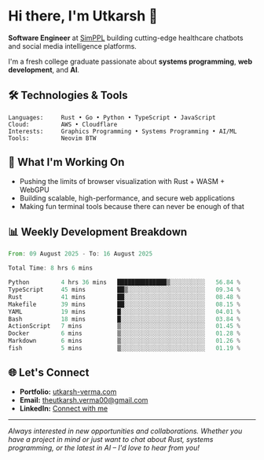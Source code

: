 # Hi there, I'm Utkarsh 👋

**Software Engineer** at [SimPPL](https://simppl.org) building cutting-edge healthcare chatbots and social media intelligence platforms.

I'm a fresh college graduate passionate about **systems programming**, **web development**, and **AI**.

## 🛠️ Technologies & Tools

```
Languages:     Rust • Go • Python • TypeScript • JavaScript
Cloud:         AWS • Cloudflare
Interests:     Graphics Programming • Systems Programming • AI/ML
Tools:         Neovim BTW
```

## 🚀 What I'm Working On

- Pushing the limits of browser visualization with Rust + WASM + WebGPU
- Building scalable, high-performance, and secure web applications
- Making fun terminal tools because there can never be enough of that

## 📊 Weekly Development Breakdown

<!--START_SECTION:waka-->

```rust
From: 09 August 2025 - To: 16 August 2025

Total Time: 8 hrs 6 mins

Python         4 hrs 36 mins   ██████████████▒░░░░░░░░░░   56.84 %
TypeScript     45 mins         ██▒░░░░░░░░░░░░░░░░░░░░░░   09.34 %
Rust           41 mins         ██░░░░░░░░░░░░░░░░░░░░░░░   08.48 %
Makefile       39 mins         ██░░░░░░░░░░░░░░░░░░░░░░░   08.15 %
YAML           19 mins         █░░░░░░░░░░░░░░░░░░░░░░░░   04.01 %
Bash           18 mins         █░░░░░░░░░░░░░░░░░░░░░░░░   03.84 %
ActionScript   7 mins          ▒░░░░░░░░░░░░░░░░░░░░░░░░   01.45 %
Docker         6 mins          ▒░░░░░░░░░░░░░░░░░░░░░░░░   01.28 %
Markdown       6 mins          ▒░░░░░░░░░░░░░░░░░░░░░░░░   01.26 %
fish           5 mins          ▒░░░░░░░░░░░░░░░░░░░░░░░░   01.19 %
```

<!--END_SECTION:waka-->

## 🌐 Let's Connect

- **Portfolio:** [utkarsh-verma.com](https://utkarsh-verma.com)
- **Email:** theutkarsh.verma00@gmail.com
- **LinkedIn:** [Connect with me](https://linkedin.com/in/utkarsh-verm4)

---

*Always interested in new opportunities and collaborations. Whether you have a project in mind or just want to chat about Rust, systems programming, or the latest in AI – I'd love to hear from you!*
